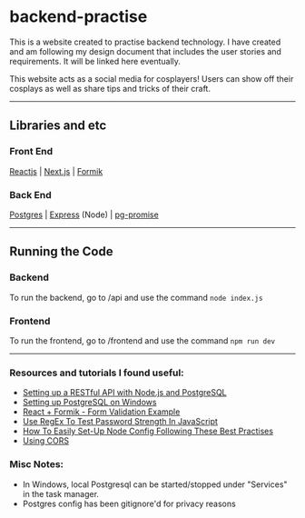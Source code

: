 # backend-practise

This is a website created to practise backend technology.
I have created and am following my design document that includes the user stories and requirements. It will be linked here eventually.

This website acts as a social media for cosplayers! Users can show off their cosplays as well as share tips and tricks of their craft.

---

## Libraries and etc

### Front End

[Reactjs](https://reactjs.org/) | [Next.js](https://nextjs.org/) | [Formik](https://jaredpalmer.com/formik/)

### Back End

[Postgres](https://www.postgresql.org/) | [Express](https://expressjs.com/) (Node) | [pg-promise](https://github.com/vitaly-t/pg-promise)

---

## Running the Code

### Backend

To run the backend, go to /api and use the command `node index.js`

### Frontend

To run the frontend, go to /frontend and use the command `npm run dev`

---

### Resources and tutorials I found useful:

- [Setting up a RESTful API with Node.js and PostgreSQL](https://blog.logrocket.com/setting-up-a-restful-api-with-node-js-and-postgresql-d96d6fc892d8/)
- [Setting up PostgreSQL on Windows](https://www.microfocus.com/documentation/idol/IDOL_12_0/MediaServer/Guides/html/English/Content/Getting_Started/Configure/_TRN_Set_up_PostgreSQL.htm)
- [React + Formik - Form Validation Example](https://jasonwatmore.com/post/2019/04/10/react-formik-form-validation-example)
- [Use RegEx To Test Password Strength In JavaScript](https://www.thepolyglotdeveloper.com/2015/05/use-regex-to-test-password-strength-in-javascript/)
- [How To Easily Set-Up Node Config Following These Best Practises](https://codingsans.com/blog/node-config-best-practices)
- [Using CORS](https://www.html5rocks.com/en/tutorials/cors/)

### Misc Notes:

- In Windows, local Postgresql can be started/stopped under "Services" in the task manager.
- Postgres config has been gitignore'd for privacy reasons
